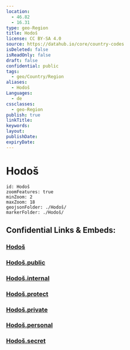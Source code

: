 ```yaml
---
location:
  - 46.82
  - 16.31
type: geo-Region
title: Hodoš
license: CC BY-SA 4.0
source: https://datahub.io/core/country-codes
isDeleted: false
isReadOnly: false
draft: false
confidential: public
tags:
  - geo/Country/Region
aliases:
  - Hodoš
Languages:
  - de
cssclasses:
  - geo-Region
publish: true
linkTitle:
keywords:
layout:
publishDate:
expiryDate:
---
```


# Hodoš

```leaflet
id: Hodoš
zoomFeatures: true 
minZoom: 2 
maxZoom: 18
geojsonFolder: ./Hodoš/
markerFolder: ./Hodoš/
```


## Confidential Links & Embeds: 

### [Hodoš](/_Standards/Earth/Continent/Europe/Europe~Central/Slovenia/Regions~Slovenia/Pomurska/counties~Pomurska/Hodoš.md) 

### [Hodoš.public](/_public/Earth/Continent/Europe/Europe~Central/Slovenia/Regions~Slovenia/Pomurska/counties~Pomurska/Hodoš.public.md) 

### [Hodoš.internal](/_internal/Earth/Continent/Europe/Europe~Central/Slovenia/Regions~Slovenia/Pomurska/counties~Pomurska/Hodoš.internal.md) 

### [Hodoš.protect](/_protect/Earth/Continent/Europe/Europe~Central/Slovenia/Regions~Slovenia/Pomurska/counties~Pomurska/Hodoš.protect.md) 

### [Hodoš.private](/_private/Earth/Continent/Europe/Europe~Central/Slovenia/Regions~Slovenia/Pomurska/counties~Pomurska/Hodoš.private.md) 

### [Hodoš.personal](/_personal/Earth/Continent/Europe/Europe~Central/Slovenia/Regions~Slovenia/Pomurska/counties~Pomurska/Hodoš.personal.md) 

### [Hodoš.secret](/_secret/Earth/Continent/Europe/Europe~Central/Slovenia/Regions~Slovenia/Pomurska/counties~Pomurska/Hodoš.secret.md)

